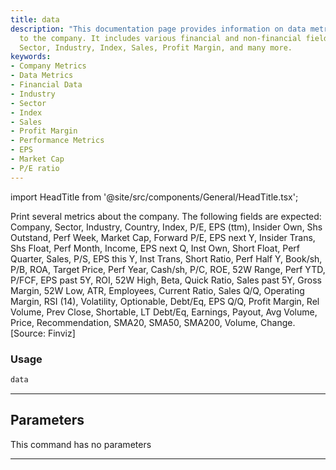 ```yaml
---
title: data
description: "This documentation page provides information on data metrics related"
  to the company. It includes various financial and non-financial fields such as Company,
  Sector, Industry, Index, Sales, Profit Margin, and many more.
keywords:
- Company Metrics
- Data Metrics
- Financial Data
- Industry
- Sector
- Index
- Sales
- Profit Margin
- Performance Metrics
- EPS
- Market Cap
- P/E ratio
---
```


import HeadTitle from '@site/src/components/General/HeadTitle.tsx';

<HeadTitle title="stocks/fa/data - Reference | OpenBB Terminal Docs" />

Print several metrics about the company. The following fields are expected: Company, Sector, Industry, Country, Index, P/E, EPS (ttm), Insider Own, Shs Outstand, Perf Week, Market Cap, Forward P/E, EPS next Y, Insider Trans, Shs Float, Perf Month, Income, EPS next Q, Inst Own, Short Float, Perf Quarter, Sales, P/S, EPS this Y, Inst Trans, Short Ratio, Perf Half Y, Book/sh, P/B, ROA, Target Price, Perf Year, Cash/sh, P/C, ROE, 52W Range, Perf YTD, P/FCF, EPS past 5Y, ROI, 52W High, Beta, Quick Ratio, Sales past 5Y, Gross Margin, 52W Low, ATR, Employees, Current Ratio, Sales Q/Q, Operating Margin, RSI (14), Volatility, Optionable, Debt/Eq, EPS Q/Q, Profit Margin, Rel Volume, Prev Close, Shortable, LT Debt/Eq, Earnings, Payout, Avg Volume, Price, Recommendation, SMA20, SMA50, SMA200, Volume, Change. [Source: Finviz]

### Usage

```python
data
```

---

## Parameters

This command has no parameters


---
